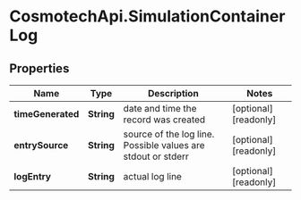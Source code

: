 # CosmotechApi.SimulationContainerLog

## Properties

Name | Type | Description | Notes
------------ | ------------- | ------------- | -------------
**timeGenerated** | **String** | date and time the record was created | [optional] [readonly] 
**entrySource** | **String** | source of the log line. Possible values are stdout or stderr | [optional] [readonly] 
**logEntry** | **String** | actual log line | [optional] [readonly] 


